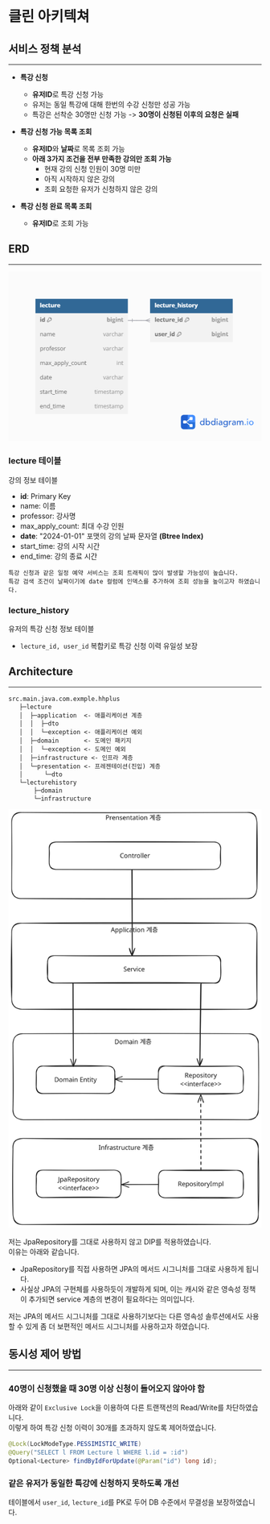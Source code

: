 # 클린 아키텍쳐


## 서비스 정책 분석

---
- **특강 신청**
  - **유저ID**로 특강 신청 가능
  - 유저는 동일 특강에 대해 한번의 수강 신청만 성공 가능
  - 특강은 선착순 30명만 신청 가능 -> **30명이 신청된 이후의 요청은 실패**


- **특강 신청 가능 목록 조회**
  - **유저ID**와 **날짜**로 목록 조회 가능
  - **아래 3가지 조건을 전부 만족한 강의만 조회 가능**
    - 현재 강의 신청 인원이 30명 미만
    - 아직 시작하지 않은 강의
    - 조회 요청한 유저가 신청하지 않은 강의


- **특강 신청 완료 목록 조회**
    - **유저ID**로 조회 가능


## ERD

---
![ERD](images/erd.png)

### lecture 테이블
강의 정보 테이블
  - **id**: Primary Key
  - name: 이름
  - professor: 강사명
  - max_apply_count: 최대 수강 인원
  - **date**: "2024-01-01" 포맷의 강의 날짜 문자열 **(Btree Index)**
  - start_time: 강의 시작 시간
  - end_time: 강의 종료 시간  
```
특강 신청과 같은 일정 예약 서비스는 조회 트래픽이 많이 발생할 가능성이 높습니다.  
특강 검색 조건이 날짜이기에 date 컬럼에 인덱스를 추가하여 조회 성능을 높이고자 하였습니다.
```

### lecture_history
유저의 특강 신청 정보 테이블
- `lecture_id, user_id` 복합키로 특강 신청 이력 유일성 보장


## Architecture

---

```
src.main.java.com.exmple.hhplus 
   ├─lecture         
   │  ├─application  <- 애플리케이션 계층
   │  │  ├─dto       
   │  │  └─exception <- 애플리케이션 예외 
   │  ├─domain       <- 도메인 패키지
   │  │  └─exception <- 도메인 예외
   │  ├─infrastructure <- 인프라 계층
   │  └─presentation <- 프레젠테이션(진입) 계층
   │      └─dto
   └─lecturehistory
       ├─domain
       └─infrastructure
```
![architecture](images/arch_structure.svg)

저는 JpaRepository를 그대로 사용하지 않고 DIP를 적용하였습니다.  
이유는 아래와 같습니다.

- JpaRepository를 직접 사용하면 JPA의 메서드 시그니처를 그대로 사용하게 됩니다.
- 사실상 JPA의 구현체를 사용하듯이 개발하게 되며, 이는 캐시와 같은 영속성 정책이 추가되면 service 계층의 변경이 필요하다는 의미입니다.

저는 JPA의 메서드 시그니처를 그대로 사용하기보다는 다른 영속성 솔루션에서도 사용할 수 있게 좀 더 보편적인 메서드 시그니처를 사용하고자 하였습니다.


## 동시성 제어 방법

---

### 40명이 신청했을 때 30명 이상 신청이 들어오지 않아야 함
아래와 같이 `Exclusive Lock`을 이용하여 다른 트랜잭션의 Read/Write를 차단하였습니다.  
이렇게 하여 특강 신청 이력이 30개를 초과하지 않도록 제어하였습니다.
```java
@Lock(LockModeType.PESSIMISTIC_WRITE)
@Query("SELECT l FROM Lecture l WHERE l.id = :id")
Optional<Lecture> findByIdForUpdate(@Param("id") long id);
```

### 같은 유저가 동일한 특강에 신청하지 못하도록 개선
테이블에서 `user_id`, `lecture_id`를 PK로 두어 DB 수준에서 무결성을 보장하였습니다.

